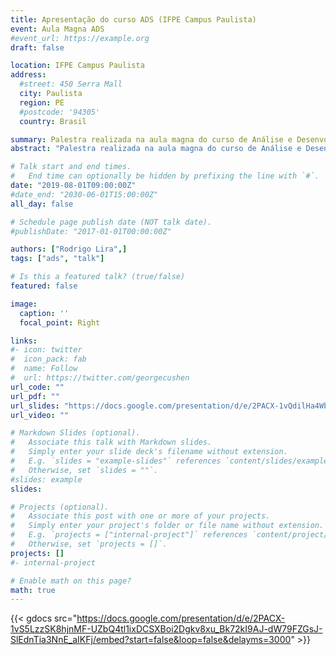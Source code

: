 ```yaml
---
title: Apresentação do curso ADS (IFPE Campus Paulista)
event: Aula Magna ADS
#event_url: https://example.org
draft: false

location: IFPE Campus Paulista
address:
  #street: 450 Serra Mall
  city: Paulista
  region: PE
  #postcode: '94305'
  country: Brasil

summary: Palestra realizada na aula magna do curso de Análise e Desenvolvimento de Sistemas.
abstract: "Palestra realizada na aula magna do curso de Análise e Desenvolvimento de Sistemas. Nela é apresentado o curso, oportunidades e iniciativas desenvolvidas no IFPE Campus Paulista."

# Talk start and end times.
#   End time can optionally be hidden by prefixing the line with `#`.
date: "2019-08-01T09:00:00Z"
#date_end: "2030-06-01T15:00:00Z"
all_day: false

# Schedule page publish date (NOT talk date).
#publishDate: "2017-01-01T00:00:00Z"

authors: ["Rodrigo Lira",]
tags: ["ads", "talk"]

# Is this a featured talk? (true/false)
featured: false

image:
  caption: ''
  focal_point: Right

links:
#- icon: twitter
#  icon_pack: fab
#  name: Follow
#  url: https://twitter.com/georgecushen
url_code: ""
url_pdf: ""
url_slides: "https://docs.google.com/presentation/d/e/2PACX-1vQdilHa4Wb_IGhZpqgbXlCV5D3oJrRSDFrDsoM7bLSs8oOK4iSdYymx1WEG-5JBBwMraj-PBB2jgYiw/embed?start=false&loop=false&delayms=3000"
url_video: ""

# Markdown Slides (optional).
#   Associate this talk with Markdown slides.
#   Simply enter your slide deck's filename without extension.
#   E.g. `slides = "example-slides"` references `content/slides/example-slides.md`.
#   Otherwise, set `slides = ""`.
#slides: example
slides: 

# Projects (optional).
#   Associate this post with one or more of your projects.
#   Simply enter your project's folder or file name without extension.
#   E.g. `projects = ["internal-project"]` references `content/project/deep-learning/index.md`.
#   Otherwise, set `projects = []`.
projects: []
#- internal-project

# Enable math on this page?
math: true
---
```



{{< gdocs src="https://docs.google.com/presentation/d/e/2PACX-1vS5LzzSK8hjnMF-UZbQ4tl1ixDCSXBoi2Dgkv8xu_Bk72kI9AJ-dW79FZGsJ-SlEdnTia3NnE_aIKFj/embed?start=false&loop=false&delayms=3000" >}}
